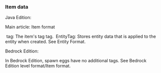 ### Item data
Java Edition:

Main article: Item format

 tag: The item's tag tag.
 EntityTag: Stores entity data that is applied to the entity when created.
See Entity Format.

Bedrock Edition:

In Bedrock Edition, spawn eggs have no additional tags.
See Bedrock Edition level format/Item format.

